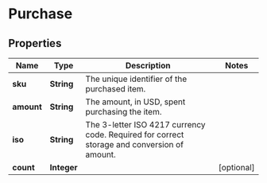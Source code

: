

# Purchase


## Properties

| Name | Type | Description | Notes |
|------------ | ------------- | ------------- | -------------|
|**sku** | **String** | The unique identifier of the purchased item. |  |
|**amount** | **String** | The amount, in USD, spent purchasing the item. |  |
|**iso** | **String** | The 3-letter ISO 4217 currency code. Required for correct storage and conversion of amount. |  |
|**count** | **Integer** |  |  [optional] |



